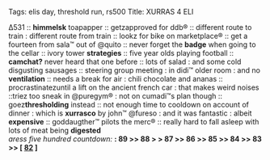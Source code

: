 Tags: elis day, threshold run, rs500
Title: XURRAS 4 ELI
  
∆531 :: **himmelsk** toapapper :: getzapproved for ddb® :: different route to train : different route from train :: lookz for bike on marketplace® :: get a fourteen from sala™ out of @quito :: never forget the **badge** when going to the cellar :: ivory tower **strategies** :: five year olds playing football :: **camchat?** never heard that one before :: lots of salad : and some cold disgusting sausages :: steering group meeting : in didi™ older room : and no **ventilation** :: needs a break for air : chili chocolate and ananas :: procrastinatezuntil a lift on the ancient french car : that makes weird noises ::triez too sneak in @puregym® : not on cumadi™s plan though :: goez**thresholding** instead :: not enough time to cooldown on account of dinner : which is **xurrasco** by john™ @fureso : and it was fantastic : albeit **expensive** :: goddaugther™ pilots the merc® :: really hard to fall asleep with lots of meat being **digested**  
_aress five hundred countdown:_ **: 89 >> 88 > > 87 >> 86 >> 85 >> 84 >> 83 >> [ [82](https://www.allmusic.com/album/beyonc%C3%A9-mw0002607521) ]**  
